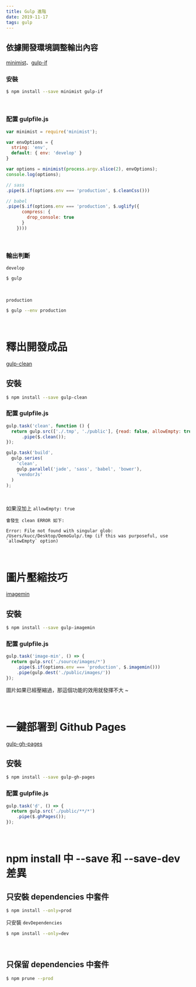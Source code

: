 ```yaml
---
title: Gulp 進階
date: 2019-11-17
tags: gulp
---
```


## 依據開發環境調整輸出內容

[minimist](https://www.npmjs.com/package/minimist)、[gulp-if](https://www.npmjs.com/package/gulp-if)

### 安裝

```bash
$ npm install --save minimist gulp-if
```

<!-- more -->

<br>

### 配置 gulpfile.js

```js
var minimist = require('minimist');

var envOptions = {
  string: 'env',
  default: { env: 'develop' }
}

var options = minimist(process.argv.slice(2), envOptions);
console.log(options);

// sass
.pipe($.if(options.env === 'production', $.cleanCss()))

// babel
.pipe($.if(options.env === 'production', $.uglify({
      compress: {
        drop_console: true
      }
    })))
```

<br>

### 輸出判斷

`develop`

```bash
$ gulp
```

<br>

`production`

```bash
$ gulp --env production
```

<br>

# 釋出開發成品

[gulp-clean](https://www.npmjs.com/package/gulp-clean)

## 安裝

```bash
$ npm install --save gulp-clean
```

### 配置 gulpfile.js

```js
gulp.task('clean', function () {
  return gulp.src(['./.tmp', './public'], {read: false, allowEmpty: true})
      .pipe($.clean());
});

gulp.task('build',
  gulp.series(
    'clean',
    gulp.parallel('jade', 'sass', 'babel', 'bower'),
    'vendorJs'
  )
);
```

<br>

如果沒加上 `allowEmpty: true`

    會發生 clean ERROR 如下:

    Error: File not found with singular glob: /Users/kucc/Desktop/DemoGulp/.tmp (if this was purposeful, use `allowEmpty` option)

<br>

# 圖片壓縮技巧

[imagemin](https://www.npmjs.com/package/gulp-imagemin)

## 安裝

```bash
$ npm install --save gulp-imagemin
```

### 配置 gulpfile.js

```js
gulp.task('image-min', () => {
  return gulp.src('./source/images/*')
    .pipe($.if(options.env === 'production', $.imagemin()))
    .pipe(gulp.dest('./public/images/'))
});
```

圖片如果已經壓縮過，那這個功能的效用就發揮不大 ~

<br>

# 一鍵部署到 Github Pages

[gulp-gh-pages](https://www.npmjs.com/package/gulp-gh-pages)

## 安裝

```bash
$ npm install --save gulp-gh-pages
```

### 配置 gulpfile.js

```js
gulp.task('d', () => {
  return gulp.src('./public/**/*')
    .pipe($.ghPages());
});
```

<br>

# npm install 中 --save 和 --save-dev 差異

## 只安裝 dependencies 中套件

```bash
$ npm install --only=prod
```

只安裝 `devDependencies`

```bash
$ npm install --only=dev
```

<br>

## 只保留 dependencies 中套件

```bash
$ npm prune --prod
```